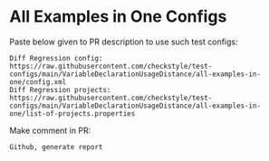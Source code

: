 # All Examples in One Configs
Paste below given to PR description to use such test configs:
```
Diff Regression config: https://raw.githubusercontent.com/checkstyle/test-configs/main/VariableDeclarationUsageDistance/all-examples-in-one/config.xml
Diff Regression projects: https://raw.githubusercontent.com/checkstyle/test-configs/main/VariableDeclarationUsageDistance/all-examples-in-one/list-of-projects.properties
```
Make comment in PR:
```
Github, generate report
```
